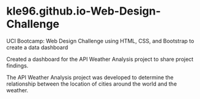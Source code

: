 # kle96.github.io-Web-Design-Challenge
UCI Bootcamp: Web Design Challenge using HTML, CSS, and Bootstrap to create a data dashboard


Created a dashboard for the API Weather Analysis project to share project findings.

The API Weather Analysis project was developed to determine the relationship between the location of cities around the world and the weather.